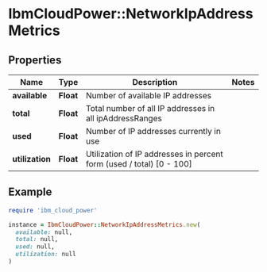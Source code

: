# IbmCloudPower::NetworkIpAddressMetrics

## Properties

| Name | Type | Description | Notes |
| ---- | ---- | ----------- | ----- |
| **available** | **Float** | Number of available IP addresses |  |
| **total** | **Float** | Total number of all IP addresses in all ipAddressRanges |  |
| **used** | **Float** | Number of IP addresses currently in use |  |
| **utilization** | **Float** | Utilization of IP addresses in percent form (used / total) [0 - 100] |  |

## Example

```ruby
require 'ibm_cloud_power'

instance = IbmCloudPower::NetworkIpAddressMetrics.new(
  available: null,
  total: null,
  used: null,
  utilization: null
)
```


